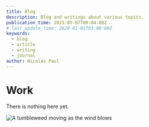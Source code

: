 ```yaml
---
title: Blog
description: Blog and writings about various topics.
publication_time: 2023-05-07T00:04:00Z
# last_update_time: 2020-01-01T03:00:00Z
keywords:
  - blog
  - article
  - writing
  - journal
author: Nicolas Paul
---
```

# Work

There is nothing here yet.

![A tumbleweed moving as the wind blows](/assets/giphy-2JUwr3tnfiQJa.gif)
